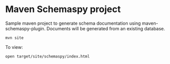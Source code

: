 # Maven Schemaspy project

Sample maven project to generate schema documentation using maven-schemaspy-plugin.  Documents will be generated from an existing database.

    mvn site

To view:

    open target/site/schemaspy/index.html